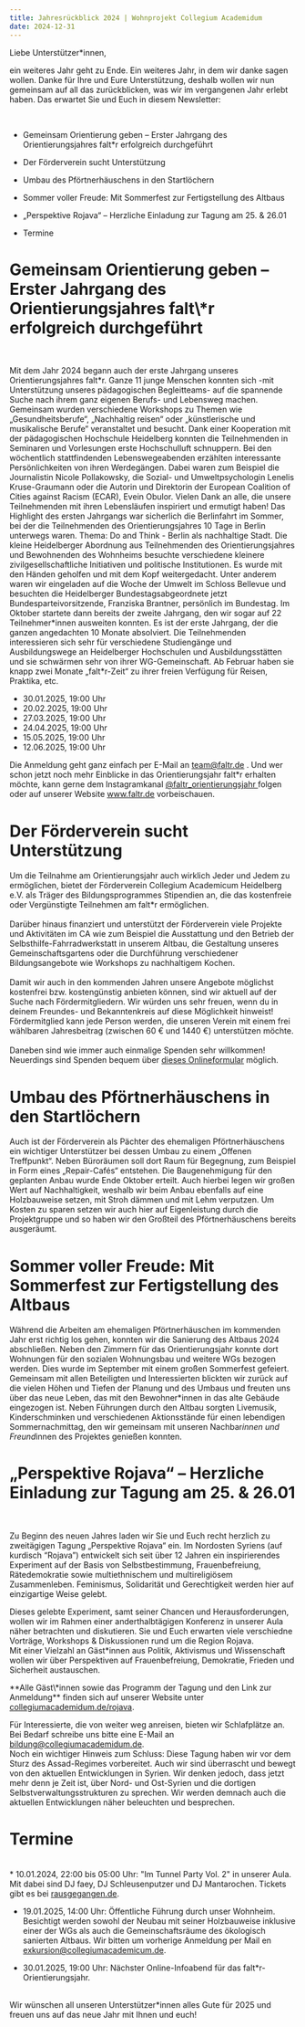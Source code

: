 ```yaml
---
title: Jahresrückblick 2024 | Wohnprojekt Collegium Academidum
date: 2024-12-31
---
```


Liebe Unterstützer*innen, <br>

<p>ein weiteres Jahr geht zu Ende. Ein weiteres Jahr, in dem wir danke sagen wollen. Danke für Ihre und Eure Unterstützung, deshalb wollen wir nun gemeinsam auf all das zurückblicken, was wir im vergangenen Jahr erlebt haben. Das erwartet Sie und Euch in diesem Newsletter:</p>
<br>

* Gemeinsam Orientierung geben – Erster Jahrgang des Orientierungsjahres falt\*r erfolgreich durchgeführt

* Der Förderverein sucht Unterstützung

* Umbau des Pförtnerhäuschens in den Startlöchern

* Sommer voller Freude: Mit Sommerfest zur Fertigstellung des Altbaus

* „Perspektive Rojava“ – Herzliche Einladung zur Tagung am 25. & 26.01 

* Termine


<h1>Gemeinsam Orientierung geben – Erster Jahrgang des Orientierungsjahres falt\*r erfolgreich durchgeführt</h1>
<br>

Mit dem Jahr 2024 begann auch der erste Jahrgang unseres Orientierungsjahres falt\*r. Ganze 11 junge Menschen konnten sich -mit Unterstützung unseres pädagogischen Begleitteams- auf die spannende Suche nach ihrem ganz eigenen Berufs- und Lebensweg machen. Gemeinsam wurden verschiedene Workshops zu Themen wie „Gesundheitsberufe“, „Nachhaltig reisen“ oder „künstlerische und musikalische Berufe“ veranstaltet und besucht. Dank einer Kooperation mit der pädagogischen Hochschule Heidelberg konnten die Teilnehmenden in Seminaren und Vorlesungen erste Hochschulluft schnuppern. Bei den wöchentlich stattfindenden Lebenswegeabenden erzählten interessante Persönlichkeiten von ihren Werdegängen. Dabei waren zum Beispiel die Journalistin Nicole Pollakowsky, die Sozial- und Umweltpsychologin Lenelis Kruse-Graumann oder die Autorin und Direktorin der European Coalition of Cities against Racism (ECAR), Evein Obulor. Vielen Dank an alle, die unsere Teilnehmenden mit ihren Lebensläufen inspiriert und ermutigt haben! Das Highlight des ersten Jahrgangs war sicherlich die Berlinfahrt im Sommer, bei der die Teilnehmenden des Orientierungsjahres 10 Tage in Berlin unterwegs waren. Thema: Do and Think - Berlin als nachhaltige Stadt. Die kleine Heidelberger Abordnung aus Teilnehmenden des Orientierungsjahres und Bewohnenden des Wohnheims besuchte verschiedene kleinere zivilgesellschaftliche Initiativen und politische Institutionen. Es wurde mit den Händen geholfen und mit dem Kopf weitergedacht. Unter anderem waren wir eingeladen auf die Woche der Umwelt im Schloss Bellevue und besuchten die Heidelberger Bundestagsabgeordnete jetzt Bundesparteivorsitzende, Franziska Brantner, persönlich im Bundestag.
Im Oktober startete dann bereits der zweite Jahrgang, den wir sogar auf 22 Teilnehmer*innen ausweiten konnten. Es ist der erste Jahrgang, der die ganzen angedachten 10 Monate absolviert. Die Teilnehmenden interessieren sich sehr für verschiedene Studiengänge und Ausbildungswege an Heidelberger Hochschulen und Ausbildungsstätten und sie schwärmen sehr von ihrer WG-Gemeinschaft. Ab Februar haben sie knapp zwei Monate „falt\*r-Zeit“ zu ihrer freien Verfügung für Reisen, Praktika, etc.

* 30.01.2025, 19:00 Uhr
* 20.02.2025, 19:00 Uhr
* 27.03.2025, 19:00 Uhr
* 24.04.2025, 19:00 Uhr
* 15.05.2025, 19:00 Uhr
* 12.06.2025, 19:00 Uhr

Die Anmeldung geht ganz einfach per E-Mail an team@faltr.de . Und wer schon jetzt noch mehr Einblicke in das Orientierungsjahr falt\*r erhalten möchte, kann gerne dem Instagramkanal <a href="https://www.instagram.com/faltr_orientierungsjahr?igsh=c3c0dWVlZDk4Z3Uw"> @faltr_orientierungsjahr <a> folgen oder auf unserer Website <a href="faltr.de">www.faltr.de</a> vorbeischauen.</p> 

<h1>Der Förderverein sucht Unterstützung </h1>

Um die Teilnahme am Orientierungsjahr auch wirklich Jeder und Jedem zu ermöglichen, bietet der Förderverein Collegium Academicum Heidelberg e.V. als Träger des Bildungsprogrammes Stipendien an, die das kostenfreie oder Vergünstigte Teilnehmen am falt\*r ermöglichen. <br>
<br>
Darüber hinaus finanziert und unterstützt der Förderverein viele Projekte und Aktivitäten im CA wie zum Beispiel die Ausstattung und den Betrieb der Selbsthilfe-Fahrradwerkstatt in unserem Altbau, die Gestaltung unseres Gemeinschaftsgartens oder die Durchführung verschiedener Bildungsangebote wie Workshops zu nachhaltigem Kochen. <br>
<br>
Damit wir auch in den kommenden Jahren unsere Angebote möglichst kostenfrei bzw. kostengünstig anbieten können, sind wir aktuell auf der Suche nach Fördermitgliedern. Wir würden uns sehr freuen, wenn du in deinem Freundes- und Bekanntenkreis auf diese Möglichkeit hinweist! Fördermitglied kann jede Person werden, die unseren Verein mit einem frei wählbaren Jahresbeitrag (zwischen 60 € und 1440 €) unterstützen möchte. <br>
<br>
Daneben sind wie immer auch einmalige Spenden sehr willkommen! Neuerdings sind Spenden bequem über <a href="https://collegiumacademicum.de/spenden/">dieses Onlineformular</a> möglich.


<h1>Umbau des Pförtnerhäuschens in den Startlöchern</h1>

Auch ist der Förderverein als Pächter des ehemaligen Pförtnerhäuschens ein wichtiger Unterstützer bei dessen Umbau zu einem „Offenen Treffpunkt“. Neben Büroräumen soll dort Raum für Begegnung, zum Beispiel in Form eines „Repair-Cafés“ entstehen.
Die Baugenehmigung für den geplanten Anbau wurde Ende Oktober erteilt. Auch hierbei legen wir großen Wert auf Nachhaltigkeit, weshalb wir beim Anbau ebenfalls auf eine Holzbauweise setzen, mit Stroh dämmen und mit Lehm verputzen. Um Kosten zu sparen setzen wir auch hier auf Eigenleistung durch die Projektgruppe und so haben wir den Großteil des Pförtnerhäuschens bereits ausgeräumt. 

<h1>Sommer voller Freude: Mit Sommerfest zur Fertigstellung des Altbaus</h1>

Während die Arbeiten am ehemaligen Pförtnerhäuschen im kommenden Jahr erst richtig los gehen, konnten wir die Sanierung des Altbaus 2024 abschließen. Neben den Zimmern für das Orientierungsjahr konnte dort Wohnungen für den sozialen Wohnungsbau und weitere WGs bezogen werden. Dies wurde im September mit einem großen Sommerfest gefeiert. Gemeinsam mit allen Beteiligten und Interessierten blickten wir zurück auf die vielen Höhen und Tiefen der Planung und des Umbaus und freuten uns über das neue Leben, das mit den Bewohner\*innen in das alte Gebäude eingezogen ist. Neben Führungen durch den Altbau sorgten Livemusik, Kinderschminken und verschiedenen Aktionsstände für einen lebendigen Sommernachmittag, den wir gemeinsam mit unseren Nachbar*innen und Freund*innen des Projektes genießen konnten. 

<h1>„Perspektive Rojava“ – Herzliche Einladung zur Tagung am 25. & 26.01</h1>
<br>
<p>Zu Beginn des neuen Jahres laden wir Sie und Euch recht herzlich zu zweitägigen Tagung „Perspektive Rojava“ ein. Im Nordosten Syriens (auf kurdisch “Rojava”) entwickelt sich seit über 12 Jahren ein inspirierendes Experiment auf der Basis von Selbstbestimmung, Frauenbefreiung, Rätedemokratie sowie multiethnischem und multireligiösem Zusammenleben. Feminismus, Solidarität und Gerechtigkeit werden hier auf einzigartige Weise gelebt.</p>
<p>Dieses gelebte Experiment, samt seiner Chancen und Herausforderungen, wollen wir im Rahmen einer anderthalbtägigen Konferenz in unserer Aula näher betrachten und diskutieren. Sie und Euch erwarten  viele verschiedne Vorträge, Workshops & Diskussionen rund um die Region Rojava.<br>
Mit einer Vielzahl an Gäst*innen aus Politik, Aktivismus und Wissenschaft wollen wir über Perspektiven auf Frauenbefreiung, Demokratie, Frieden und Sicherheit austauschen.
<p>**Alle Gäst\*innen sowie das Programm der Tagung und den Link zur Anmeldung** finden sich auf unserer Website unter <a href="collegiumacademicum.de/rojava">collegiumacademidum.de/rojava</a>.</p>  

Für Interessierte, die von weiter weg anreisen, bieten wir Schlafplätze an. Bei Bedarf schreibe uns bitte eine E-Mail an <a href="mailto:bildung@collegiumacademicum.de">bildung@collegiumacademidum.de</a>.
<br>
Noch ein wichtiger  Hinweis zum Schluss: Diese Tagung haben wir vor dem Sturz des Assad-Regimes vorbereitet. Auch wir sind überrascht und bewegt von den aktuellen Entwicklungen in Syrien. Wir denken jedoch, dass jetzt mehr denn je Zeit ist, über Nord- und Ost-Syrien und die dortigen Selbstverwaltungsstrukturen zu sprechen. Wir werden demnach auch die aktuellen Entwicklungen näher beleuchten und besprechen.

<h1>Termine</h1>
<br>
* 10.01.2024, 22:00 bis 05:00 Uhr: "Im Tunnel Party Vol. 2" in unserer Aula. Mit dabei sind DJ faey, DJ Schleusenputzer und DJ Mantarochen. Tickets gibt es bei <a href="https://rausgegangen.de/locations/aula-des-collegium-academicum/">rausgegangen.de</a>.

* 19.01.2025, 14:00 Uhr: Öffentliche Führung durch unser Wohnheim. 
Besichtigt werden sowohl der Neubau mit seiner Holzbauweise inklusive einer der WGs als auch die Gemeinschaftsräume des ökologisch sanierten Altbaus. Wir bitten um vorherige Anmeldung per Mail en <a href="mailto:exkursion@collegiumacademidum.de">exkursion@collegiumacademicum.de</a>.

* 30.01.2025, 19:00 Uhr: Nächster Online-Infoabend für das falt\*r-Orientierungsjahr.
<br>
Wir wünschen all unseren Unterstützer*innen alles Gute für 2025 und freuen uns auf das neue Jahr mit Ihnen und euch!